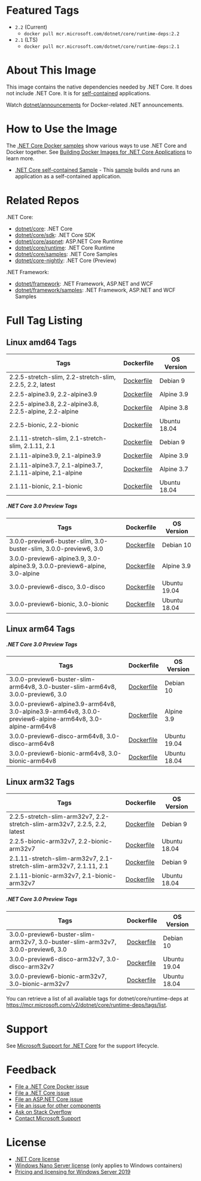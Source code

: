 # Featured Tags

* `2.2` (Current)
  * `docker pull mcr.microsoft.com/dotnet/core/runtime-deps:2.2`
* `2.1` (LTS)
  * `docker pull mcr.microsoft.com/dotnet/core/runtime-deps:2.1`

# About This Image

This image contains the native dependencies needed by .NET Core. It does not include .NET Core. It is for [self-contained](https://docs.microsoft.com/dotnet/articles/core/deploying/index) applications.

Watch [dotnet/announcements](https://github.com/dotnet/announcements/labels/Docker) for Docker-related .NET announcements.

# How to Use the Image

The [.NET Core Docker samples](https://github.com/dotnet/dotnet-docker/blob/master/samples/README.md) show various ways to use .NET Core and Docker together. See [Building Docker Images for .NET Core Applications](https://docs.microsoft.com/dotnet/core/docker/building-net-docker-images) to learn more.

* [.NET Core self-contained Sample](https://github.com/dotnet/dotnet-docker/blob/master/samples/dotnetapp/dotnet-docker-selfcontained.md) - This [sample](https://github.com/dotnet/dotnet-docker/blob/master/samples/dotnetapp/Dockerfile.debian-x64-selfcontained) builds and runs an application as a self-contained application.

# Related Repos

.NET Core:

* [dotnet/core](https://hub.docker.com/_/microsoft-dotnet-core/): .NET Core
* [dotnet/core/sdk](https://hub.docker.com/_/microsoft-dotnet-core-sdk/): .NET Core SDK
* [dotnet/core/aspnet](https://hub.docker.com/_/microsoft-dotnet-core-aspnet/): ASP.NET Core Runtime
* [dotnet/core/runtime](https://hub.docker.com/_/microsoft-dotnet-core-runtime/): .NET Core Runtime
* [dotnet/core/samples](https://hub.docker.com/_/microsoft-dotnet-core-samples/): .NET Core Samples
* [dotnet/core-nightly](https://hub.docker.com/_/microsoft-dotnet-core-nightly/): .NET Core (Preview)

.NET Framework:

* [dotnet/framework](https://hub.docker.com/_/microsoft-dotnet-framework/): .NET Framework, ASP.NET and WCF
* [dotnet/framework/samples](https://hub.docker.com/_/microsoft-dotnet-framework-samples/): .NET Framework, ASP.NET and WCF Samples

# Full Tag Listing

## Linux amd64 Tags
Tags | Dockerfile | OS Version
-----------| -------------| -------------
2.2.5-stretch-slim, 2.2-stretch-slim, 2.2.5, 2.2, latest | [Dockerfile](https://github.com/dotnet/dotnet-docker/blob/master/2.1/runtime-deps/stretch-slim/amd64/Dockerfile) | Debian 9
2.2.5-alpine3.9, 2.2-alpine3.9 | [Dockerfile](https://github.com/dotnet/dotnet-docker/blob/master/2.1/runtime-deps/alpine3.9/amd64/Dockerfile) | Alpine 3.9
2.2.5-alpine3.8, 2.2-alpine3.8, 2.2.5-alpine, 2.2-alpine | [Dockerfile](https://github.com/dotnet/dotnet-docker/blob/master/2.2/runtime-deps/alpine3.8/amd64/Dockerfile) | Alpine 3.8
2.2.5-bionic, 2.2-bionic | [Dockerfile](https://github.com/dotnet/dotnet-docker/blob/master/2.1/runtime-deps/bionic/amd64/Dockerfile) | Ubuntu 18.04
2.1.11-stretch-slim, 2.1-stretch-slim, 2.1.11, 2.1 | [Dockerfile](https://github.com/dotnet/dotnet-docker/blob/master/2.1/runtime-deps/stretch-slim/amd64/Dockerfile) | Debian 9
2.1.11-alpine3.9, 2.1-alpine3.9 | [Dockerfile](https://github.com/dotnet/dotnet-docker/blob/master/2.1/runtime-deps/alpine3.9/amd64/Dockerfile) | Alpine 3.9
2.1.11-alpine3.7, 2.1-alpine3.7, 2.1.11-alpine, 2.1-alpine | [Dockerfile](https://github.com/dotnet/dotnet-docker/blob/master/2.1/runtime-deps/alpine3.7/amd64/Dockerfile) | Alpine 3.7
2.1.11-bionic, 2.1-bionic | [Dockerfile](https://github.com/dotnet/dotnet-docker/blob/master/2.1/runtime-deps/bionic/amd64/Dockerfile) | Ubuntu 18.04

##### .NET Core 3.0 Preview Tags
Tags | Dockerfile | OS Version
-----------| -------------| -------------
3.0.0-preview6-buster-slim, 3.0-buster-slim, 3.0.0-preview6, 3.0 | [Dockerfile](https://github.com/dotnet/dotnet-docker/blob/master/3.0/runtime-deps/buster-slim/amd64/Dockerfile) | Debian 10
3.0.0-preview6-alpine3.9, 3.0-alpine3.9, 3.0.0-preview6-alpine, 3.0-alpine | [Dockerfile](https://github.com/dotnet/dotnet-docker/blob/master/3.0/runtime-deps/alpine3.9/amd64/Dockerfile) | Alpine 3.9
3.0.0-preview6-disco, 3.0-disco | [Dockerfile](https://github.com/dotnet/dotnet-docker/blob/master/3.0/runtime-deps/disco/amd64/Dockerfile) | Ubuntu 19.04
3.0.0-preview6-bionic, 3.0-bionic | [Dockerfile](https://github.com/dotnet/dotnet-docker/blob/master/3.0/runtime-deps/bionic/amd64/Dockerfile) | Ubuntu 18.04

## Linux arm64 Tags
##### .NET Core 3.0 Preview Tags
Tags | Dockerfile | OS Version
-----------| -------------| -------------
3.0.0-preview6-buster-slim-arm64v8, 3.0-buster-slim-arm64v8, 3.0.0-preview6, 3.0 | [Dockerfile](https://github.com/dotnet/dotnet-docker/blob/master/3.0/runtime-deps/buster-slim/arm64v8/Dockerfile) | Debian 10
3.0.0-preview6-alpine3.9-arm64v8, 3.0-alpine3.9-arm64v8, 3.0.0-preview6-alpine-arm64v8, 3.0-alpine-arm64v8 | [Dockerfile](https://github.com/dotnet/dotnet-docker/blob/master/3.0/runtime-deps/alpine3.9/arm64v8/Dockerfile) | Alpine 3.9
3.0.0-preview6-disco-arm64v8, 3.0-disco-arm64v8 | [Dockerfile](https://github.com/dotnet/dotnet-docker/blob/master/3.0/runtime-deps/disco/arm64v8/Dockerfile) | Ubuntu 19.04
3.0.0-preview6-bionic-arm64v8, 3.0-bionic-arm64v8 | [Dockerfile](https://github.com/dotnet/dotnet-docker/blob/master/3.0/runtime-deps/bionic/arm64v8/Dockerfile) | Ubuntu 18.04

## Linux arm32 Tags
Tags | Dockerfile | OS Version
-----------| -------------| -------------
2.2.5-stretch-slim-arm32v7, 2.2-stretch-slim-arm32v7, 2.2.5, 2.2, latest | [Dockerfile](https://github.com/dotnet/dotnet-docker/blob/master/2.1/runtime-deps/stretch-slim/arm32v7/Dockerfile) | Debian 9
2.2.5-bionic-arm32v7, 2.2-bionic-arm32v7 | [Dockerfile](https://github.com/dotnet/dotnet-docker/blob/master/2.1/runtime-deps/bionic/arm32v7/Dockerfile) | Ubuntu 18.04
2.1.11-stretch-slim-arm32v7, 2.1-stretch-slim-arm32v7, 2.1.11, 2.1 | [Dockerfile](https://github.com/dotnet/dotnet-docker/blob/master/2.1/runtime-deps/stretch-slim/arm32v7/Dockerfile) | Debian 9
2.1.11-bionic-arm32v7, 2.1-bionic-arm32v7 | [Dockerfile](https://github.com/dotnet/dotnet-docker/blob/master/2.1/runtime-deps/bionic/arm32v7/Dockerfile) | Ubuntu 18.04

##### .NET Core 3.0 Preview Tags
Tags | Dockerfile | OS Version
-----------| -------------| -------------
3.0.0-preview6-buster-slim-arm32v7, 3.0-buster-slim-arm32v7, 3.0.0-preview6, 3.0 | [Dockerfile](https://github.com/dotnet/dotnet-docker/blob/master/3.0/runtime-deps/buster-slim/arm32v7/Dockerfile) | Debian 10
3.0.0-preview6-disco-arm32v7, 3.0-disco-arm32v7 | [Dockerfile](https://github.com/dotnet/dotnet-docker/blob/master/3.0/runtime-deps/disco/arm32v7/Dockerfile) | Ubuntu 19.04
3.0.0-preview6-bionic-arm32v7, 3.0-bionic-arm32v7 | [Dockerfile](https://github.com/dotnet/dotnet-docker/blob/master/3.0/runtime-deps/bionic/arm32v7/Dockerfile) | Ubuntu 18.04

You can retrieve a list of all available tags for dotnet/core/runtime-deps at https://mcr.microsoft.com/v2/dotnet/core/runtime-deps/tags/list.

# Support

See [Microsoft Support for .NET Core](https://github.com/dotnet/core/blob/master/microsoft-support.md) for the support lifecycle.

# Feedback

* [File a .NET Core Docker issue](https://github.com/dotnet/dotnet-docker/issues)
* [File a .NET Core issue](https://github.com/dotnet/core/issues)
* [File an ASP.NET Core issue](https://github.com/aspnet/home/issues)
* [File an issue for other components](Documentation/core-repos.md)
* [Ask on Stack Overflow](https://stackoverflow.com/questions/tagged/.net-core)
* [Contact Microsoft Support](https://support.microsoft.com/contactus/)

# License

* [.NET Core license](https://github.com/dotnet/dotnet-docker/blob/master/LICENSE)
* [Windows Nano Server license](https://hub.docker.com/_/microsoft-windows-nanoserver/) (only applies to Windows containers)
* [Pricing and licensing for Windows Server 2019](https://www.microsoft.com/en-us/cloud-platform/windows-server-pricing)
